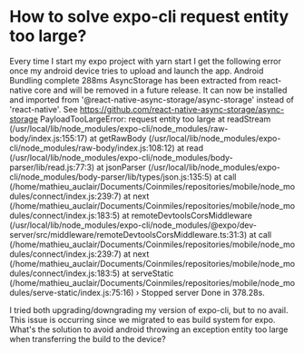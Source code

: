 
# How to solve expo-cli request entity too large?

Every time I start my expo project with yarn start I get the following error once my android device tries to upload and launch the app.
Android Bundling complete 288ms
AsyncStorage has been extracted from react-native core and will be removed in a future release. It can now be installed and imported from '@react-native-async-storage/async-storage' instead of 'react-native'. See https://github.com/react-native-async-storage/async-storage
PayloadTooLargeError: request entity too large
    at readStream (/usr/local/lib/node_modules/expo-cli/node_modules/raw-body/index.js:155:17)
    at getRawBody (/usr/local/lib/node_modules/expo-cli/node_modules/raw-body/index.js:108:12)
    at read (/usr/local/lib/node_modules/expo-cli/node_modules/body-parser/lib/read.js:77:3)
    at jsonParser (/usr/local/lib/node_modules/expo-cli/node_modules/body-parser/lib/types/json.js:135:5)
    at call (/home/mathieu_auclair/Documents/Coinmiles/repositories/mobile/node_modules/connect/index.js:239:7)
    at next (/home/mathieu_auclair/Documents/Coinmiles/repositories/mobile/node_modules/connect/index.js:183:5)
    at remoteDevtoolsCorsMiddleware (/usr/local/lib/node_modules/expo-cli/node_modules/@expo/dev-server/src/middleware/remoteDevtoolsCorsMiddleware.ts:31:3)
    at call (/home/mathieu_auclair/Documents/Coinmiles/repositories/mobile/node_modules/connect/index.js:239:7)
    at next (/home/mathieu_auclair/Documents/Coinmiles/repositories/mobile/node_modules/connect/index.js:183:5)
    at serveStatic (/home/mathieu_auclair/Documents/Coinmiles/repositories/mobile/node_modules/serve-static/index.js:75:16)
› Stopped server
Done in 378.28s.

I tried both upgrading/downgrading my version of expo-cli, but to no avail. This issue is occurring since we migrated to eas build system for expo.
What's the solution to avoid android throwing an exception entity too large when transferring the build to the device?

        